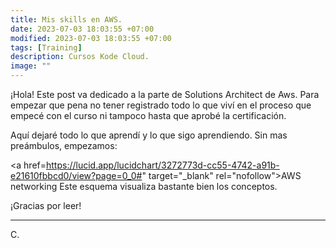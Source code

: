 ```yaml
---
title: Mis skills en AWS. 
date: 2023-07-03 18:03:55 +07:00
modified: 2023-07-03 18:03:55 +07:00
tags: [Training]
description: Cursos Kode Cloud.
image: ""
---
```



¡Hola! Este post va dedicado a la parte de Solutions Architect de Aws. Para empezar que pena no tener registrado todo lo que viví en el proceso que empecé con el curso ni tampoco hasta que aprobé la certificación.

Aquí dejaré todo lo que aprendí y lo que sigo aprendiendo. Sin mas preámbulos, empezamos:

<a href=https://lucid.app/lucidchart/3272773d-cc55-4742-a91b-e21610fbbcd0/view?page=0_0#" target="_blank" rel="nofollow">AWS networking</a>
Este esquema visualiza bastante bien los conceptos. 


¡Gracias por leer!
<hr>
C.







